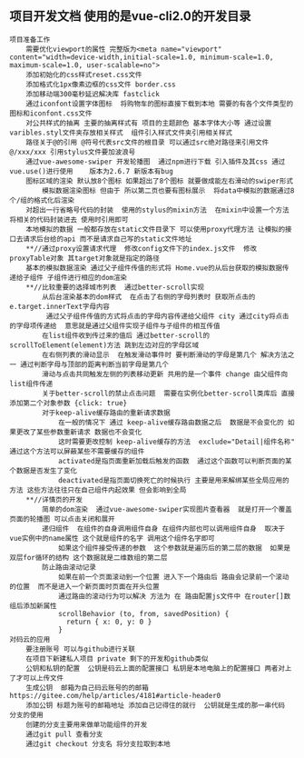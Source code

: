 ## 项目开发文档  使用的是vue-cli2.0的开发目录
	项目准备工作
		需要优化viewport的属性 完整版为<meta name="viewport" content="width=device-width,initial-scale=1.0, minimum-scale=1.0, maximum-scale=1.0, user-scalable=no">
		添加初始化的css样式reset.css文件  
		添加格式化1px像素边框的css文件 border.css 
		添加移动端300毫秒延迟解决库 fastclick
		通过iconfont设置字体图标  将购物车的图标直接下载到本地 需要的有各个文件类型的图标和iconfont.css文件
		对公共样式的抽离 主要的抽离样式有 项目的主题颜色 基本字体大小等 通过设置varibles.styl文件夹存放相关样式  组件引入样式文件夹引用相关样式
		路径关于@的引用 @符号代表src文件的根目录 可以通过src绝对路径来引用文件 @/xxx/xxx 引用stylus文件要加波浪号
		通过vue-awesome-swiper 开发轮播图  通过npm进行下载 引入插件及其css 通过vue.use()进行使用    版本为2.6.7 新版本有bug
		图标区域的渲染	默认放8个图标 如果超出了8个图标 就要做成能左右滑动的swiper形式 
			模拟数据渲染图标 但由于 所以第二页也要有图标展示  将data中模拟的数据通过8个/组的格式化后渲染 
		对超出一行省略号代码的封装  使用的stylus的mixin方法  在mixin中设置一个方法  将相关的代码封装进去 使用时引用即可
		本地模拟的数据 一般都存放在static文件目录下 可以使用proxy代理方法 让模拟的接口去请求后台给的api 而不是请求自己写的static文件地址
		**//通过proxy设置请求代理  修改config文件下的index.js文件  修改proxyTable对象 其target对象就是指定的路径
		基本的模拟数据渲染 通过父子组件传值的形式将 Home.vue的从后台获取的模拟数据传递给子组件 子组件进行相应的dom渲染
		**//比较重要的选择城市列表  通过better-scroll实现
			从后台渲染基本的dom样式  在点击了右侧的字母列表时 获取所点击的e.target.innerText字母内容
			 通过父子组件传值的方式将点击的字母内容传递给父组件 city 通过city将点击的字母项传递给  意思就是通过父组件实现子组件与子组件的相互传值
			在list组件收到传过来的值后 通过better-scroll的scrollToElement(element)方法 跳到左边对应的字母区域
			在右侧列表的滑动显示  在触发滑动事件时 要判断滑动的字母是第几个 解决方法之一 通过判断字母与顶部的距离判断当前字母是第几个
			滑动与点击共同触发左侧的列表移动更新 共用的是一个事件 change 由父组件向list组件传递
			关于better-scroll的禁止点击问题  需要在实例化better-scroll类库后 直接添加第二个对象参数 {click: true}
			对于keep-alive缓存路由的重新请求数据
				在一般的情况下 通过 keep-alive缓存路由数据之后  数据是不会变化的 如果更改了某些参数重新请求 数据也不会变化
				这时需要更改控制 keep-alive缓存的方法  exclude="Detail|组件名称" 通过这个方法可以屏蔽某些不需要缓存的组件
				activated是指页面重新加载后触发的函数  通过这个函数可以判断页面的某个数据是否发生了变化
				deactivated是指页面切换死亡的时候执行 主要是用来解绑某些全局应用的方法 这些方法往往只在自己组件内起效果 但会影响到全局
		**//详情页的开发  
			简单的dom渲染  通过vue-awesome-swiper实现图片查看器  就是打开一个覆盖页面的轮播图 可以点击关闭和展开 
			递归组件  在组件的自身调用组件自身 在组件内部也可以调用组件自身  取决于vue实例中的name属性 这个就是组件的名字 调用这个组件名字即可
				如果这个组件接受传递的参数  这个参数就是遍历后的第二层的数据  如果是双层for循环的结构 这个数据就是二维数组的第二层
			防止路由滚动记录  
				如果在前一个页面滚动到一个位置 进入下一个路由后 路由会记录前一个滚动的位置  而不是进入一个新页面时页面在开头位置
				通过路由的滚动行为可以解决 方法为 在 路由配置js文件中 在router[]数组后添加新属性
				scrollBehavior (to, from, savedPosition) {
				  return { x: 0, y: 0 }
				}
	对码云的应用 
		要注册账号 可以与github进行关联  
		在项目下新建私人项目 private 剩下的开发和github类似 
		公钥和私钥的配置  公钥是码云上面的配置接口 私钥是本地电脑上的配置接口 两者对上了才可以上传文件
		生成公钥  邮箱为自己码云账号的的邮箱	https://gitee.com/help/articles/4181#article-header0 
		添加公钥 标题为账号的邮箱地址 添加自己记得住的就行  公钥就是生成的那一串代码 
	分支的使用
		创建的分支主要用来做单功能组件的开发 
		通过git pull 查看分支
		通过git checkout 分支名 将分支拉取到本地 






























































